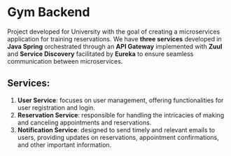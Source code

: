 # Gym Backend
Project developed for University with the goal of creating a microservices application for training reservations. We have **three services** developed in **Java Spring** orchestrated through an **API Gateway** implemented with **Zuul** and **Service Discovery** facilitated by **Eureka** to ensure seamless communication between microservices.

## **Services:**
1. **User Service**: focuses on user management, offering functionalities for user registration and login. 
2. **Reservation Service**: responsible for handling the intricacies of making and canceling appointments and reservations.
3. **Notification Service**: designed to send timely and relevant emails to users, providing updates on reservations, appointment confirmations, and other important information.
